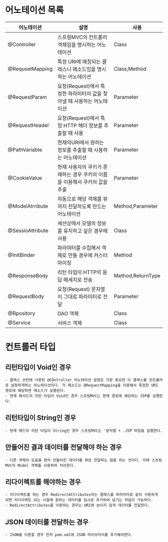# 어노테이션 목록
|어노테이션|설명|사용|
|------|---|---|
|@Controller|스프링MVC의 컨트롤러 객체임을 명시하는 어노테이션|Class|
|@RequsetMapping|특정 URI에 매칭되는 클래스나 메소드임을 명시하는 어노테이션|Class,Method|
|@RequestParam|요청(Request)에서 특정한 파라미터의 값을 찾아낼 때 사용하는 어노테이션|Parameter|
|@RequestHeader|요청(Request)에서 특정 HTTP 헤더 정보를 추출할 때 사용|Parameter|
|@PathVariable|현재의URI에서 원하는 정보를 추출할 때 사용하는 어노테이션|Parameter|
|@CookieValue|현재 사용자의 쿠키가 존재하는 경우 쿠키의 이름을 이용해서 쿠키의 값을 추출|Parameter|
|@ModelAtrribute|자동으로 해당 객체를 뷰까지 전달하도록 만드는 어노테이션|Method,Parameter|
|@SessioAttribute|세션상에서 모델의 정보를 유지하고 싶은 경우에 사용|Class|
|@InitBinder|파라미터를 수집해서 객체로 만들 경우에 커스터마이징|Method|
|@ResponseBody|리턴 타입이 HTTP의 응답 메세지로 전송|Method,ReturnType|
|@RequestBody|요청(Request) 문자열이 그대로 파라미터로 전달|Parameter|
|@Rpository|DAO 객체|Class|
|@Service|서비스 객체|Class|

# 컨트롤러 타입
## 리턴타입이 Void인 경우
	- 클래스 선언에 사용된 @COntroller 어노테이션 설정은 가장 중요한 이 클래스를 컨트롤러로 설정하게하는 어노테이션이다. 각 메소드는 @RequestMapping을 이용해서 특정한 URI 경로에 해당하면 메소드가 실행된다. 
	- 현재 메서드의 리턴 타입이 Void인 경우 스프링MVC는 현재 경로에 해당하는 JSP를 실행한다.
	
## 리턴타입이 String인 경우
	- 현재 메드의 리턴 타입이 String인 경우 스프링MVC는 '문자열 + .JSP'파일을 실행한다.
	
## 만들어진 결과 데이터를 전달해야 하는 경우
	- 다른 객체의 도움을 받아 만들어진 데이터를 뷰로 전달하는 일을 하는 것이다. 이때 스프링 MVC의 Model 객체를 사용하여 처리한다.
	
## 리다이렉트를 해야하는 경우
	- 리다이렉트를 하는 경우 RedirectAttributes라는 클래스를 파라미터로 같이 사용하게 되면 리다이렉트 되는 시점에 원하는 데이터를 임시로 추가하여 넘기는 작업이 가능하다.
	- RedirectAttributes를 이용하는 경우는 URI에 보이지 않게 데이터를 전달한다.
	
## JSON 데이터를 전달하는 경우
	- JSON을 이용할 경우 먼저 pom.xml에 JSON 라이브러리를 추가해야한다.